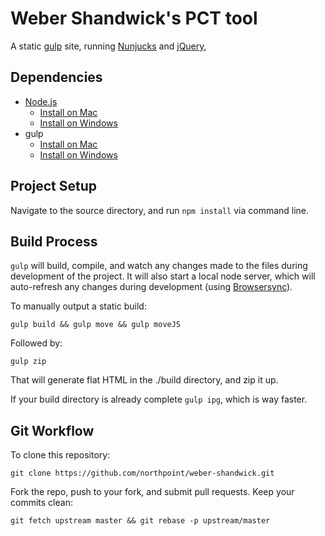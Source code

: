 # Weber Shandwick's PCT tool

A static [gulp](http://gulpjs.com/) site, running [Nunjucks](https://mozilla.github.io/nunjucks/) and [jQuery](https://jquery.com/), 

## Dependencies

* [Node.js](https://nodejs.org/en/)
    * [Install on Mac](https://treehouse.github.io/installation-guides/mac/node-mac.html)
    * [Install on Windows](http://blueashes.com/2011/web-development/install-nodejs-on-windows/)
* gulp
    * [Install on Mac](https://travismaynard.com/writing/getting-started-with-gulp)
    * [Install on Windows](http://omcfarlane.co.uk/install-gulp-js-windows/)

## Project Setup

Navigate to the source directory, and run `npm install` via command line.

## Build Process

`gulp` will build, compile, and watch any changes made to the files during development of the project. It will also start a local node server, which will auto-refresh any changes during development (using [Browsersync](https://www.browsersync.io/)).

To manually output a static build:

`gulp build && gulp move && gulp moveJS`

Followed by:

`gulp zip`

That will generate flat HTML in the ./build directory, and zip it up.

If your build directory is already complete `gulp ipg`, which is way faster.

## Git Workflow

To clone this repository:

`git clone https://github.com/northpoint/weber-shandwick.git`

Fork the repo, push to your fork, and submit pull requests. Keep your commits clean:

`git fetch upstream master && git rebase -p upstream/master`